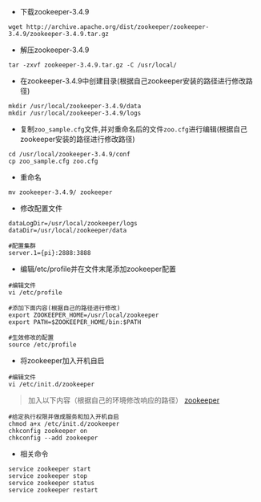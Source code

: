 - 下载zookeeper-3.4.9
```shell script
wget http://archive.apache.org/dist/zookeeper/zookeeper-3.4.9/zookeeper-3.4.9.tar.gz
```
- 解压zookeeper-3.4.9
```shell script
tar -zxvf zookeeper-3.4.9.tar.gz -C /usr/local/
```
- 在zookeeper-3.4.9中创建目录(根据自己zookeeper安装的路径进行修改路径)
```shell script
mkdir /usr/local/zookeeper-3.4.9/data
mkdir /usr/local/zookeeper-3.4.9/logs
```

- 复制`zoo_sample.cfg`文件,并对重命名后的文件`zoo.cfg`进行编辑(根据自己zookeeper安装的路径进行修改路径)
```shell script
cd /usr/local/zookeeper-3.4.9/conf
cp zoo_sample.cfg zoo.cfg
```

- 重命名
```shell script
mv zookeeper-3.4.9/ zookeeper
```
- 修改配置文件
```shell script
dataLogDir=/usr/local/zookeeper/logs
dataDir=/usr/local/zookeeper/data

#配置集群
server.1={pi}:2888:3888
```
- 编辑/etc/profile并在文件末尾添加zookeeper配置
```shell script
#编辑文件
vi /etc/profile 

#添加下面内容(根据自己的路径进行修改)
export ZOOKEEPER_HOME=/usr/local/zookeeper
export PATH=$ZOOKEEPER_HOME/bin:$PATH

#生效修改的配置
source /etc/profile
```
- 将zookeeper加入开机自启
```shell script
#编辑文件
vi /etc/init.d/zookeeper
```
>加入以下内容（根据自己的环境修改响应的路径）
[zookeeper](/conf/sh/zookeeper.sh.md)
```shell script
#给定执行权限并做成服务和加入开机自启
chmod a+x /etc/init.d/zookeeper
chkconfig zookeeper on
chkconfig --add zookeeper
```
- 相关命令
```shell script
service zookeeper start
service zookeeper stop
service zookeeper status
service zookeeper restart
```